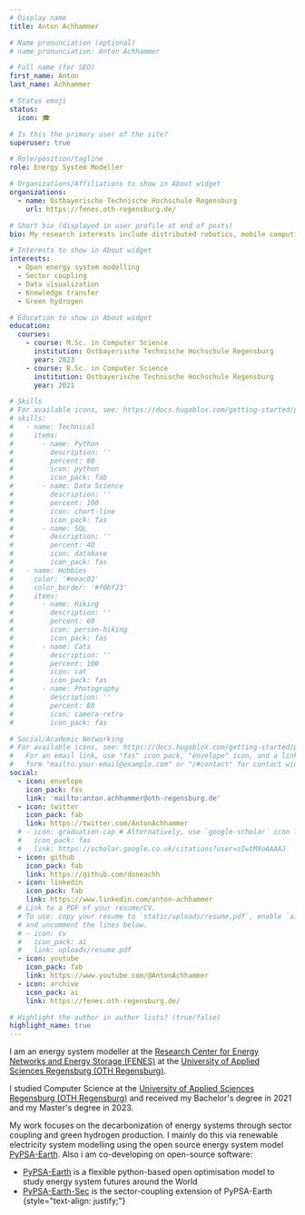 ```yaml
---
# Display name
title: Anton Achhammer

# Name pronunciation (optional)
# name_pronunciation: Anton Achhammer

# Full name (for SEO)
first_name: Anton
last_name: Achhammer

# Status emoji
status:
  icon: 🎓

# Is this the primary user of the site?
superuser: true

# Role/position/tagline
role: Energy System Modeller

# Organizations/Affiliations to show in About widget
organizations:
  - name: Ostbayerische Technische Hochschule Regensburg
    url: https://fenes.oth-regensburg.de/

# Short bio (displayed in user profile at end of posts)
bio: My research interests include distributed robotics, mobile computing and programmable matter.

# Interests to show in About widget
interests:
  - Open energy system modelling
  - Sector coupling
  - Data visualization
  - Knowledge transfer
  - Green hydrogen

# Education to show in About widget
education:
  courses:
    - course: M.Sc. in Computer Science
      institution: Ostbayerische Technische Hochschule Regensburg
      year: 2023
    - course: B.Sc. in Computer Science
      institution: Ostbayerische Technische Hochschule Regensburg
      year: 2021

# Skills
# For available icons, see: https://docs.hugoblox.com/getting-started/page-builder/#icons
# skills:
#   - name: Technical
#     items:
#       - name: Python
#         description: ''
#         percent: 80
#         icon: python
#         icon_pack: fab
#       - name: Data Science
#         description: ''
#         percent: 100
#         icon: chart-line
#         icon_pack: fas
#       - name: SQL
#         description: ''
#         percent: 40
#         icon: database
#         icon_pack: fas
#   - name: Hobbies
#     color: '#eeac02'
#     color_border: '#f0bf23'
#     items:
#       - name: Hiking
#         description: ''
#         percent: 60
#         icon: person-hiking
#         icon_pack: fas
#       - name: Cats
#         description: ''
#         percent: 100
#         icon: cat
#         icon_pack: fas
#       - name: Photography
#         description: ''
#         percent: 80
#         icon: camera-retro
#         icon_pack: fas

# Social/Academic Networking
# For available icons, see: https://docs.hugoblox.com/getting-started/page-builder/#icons
#   For an email link, use "fas" icon pack, "envelope" icon, and a link in the
#   form "mailto:your-email@example.com" or "/#contact" for contact widget.
social:
  - icon: envelope
    icon_pack: fas
    link: 'mailto:anton.achhammer@oth-regensburg.de'
  - icon: twitter
    icon_pack: fab
    link: https://twitter.com/AntonAchhammer
  # - icon: graduation-cap # Alternatively, use `google-scholar` icon from `ai` icon pack
  #   icon_pack: fas
  #   link: https://scholar.google.co.uk/citations?user=sIwtMXoAAAAJ
  - icon: github
    icon_pack: fab
    link: https://github.com/doneachh
  - icon: linkedin
    icon_pack: fab
    link: https://www.linkedin.com/anton-achhammer
  # Link to a PDF of your resume/CV.
  # To use: copy your resume to `static/uploads/resume.pdf`, enable `ai` icons in `params.yaml`,
  # and uncomment the lines below.
  # - icon: cv
  #   icon_pack: ai
  #   link: uploads/resume.pdf
  - icon: youtube
    icon_pack: fab
    link: https://www.youtube.com/@AntonAchhammer
  - icon: archive
    icon_pack: ai
    link: https://fenes.oth-regensburg.de/

# Highlight the author in author lists? (true/false)
highlight_name: true
---
```


I am an energy system modeller at the [Research Center for Energy Networks and Energy Storage (FENES)](https://fenes.oth-regensburg.de/) at the [University of Applied Sciences Regensburg (OTH Regensburg)](https://www.oth-regensburg.de/).

I studied Computer Science at the [University of Applied Sciences Regensburg (OTH Regensburg)](https://www.oth-regensburg.de/) and received my Bachelor's degree in 2021 and my Master's degree in 2023. 

My work focuses on the decarbonization of energy systems through sector coupling and green hydrogen production. I mainly do this via renewable electricity system modelling using the open source energy system model [PyPSA-Earth](https://github.com/pypsa-meets-earth/pypsa-earth).
Also i am co-developing on open-source software:
- [PyPSA-Earth](https://github.com/pypsa-meets-earth/pypsa-earth) is a flexible python-based open optimisation model to study energy system futures around the World
- [PyPSA-Earth-Sec](https://github.com/pypsa-meets-earth/pypsa-earth-sec) is the sector-coupling extension of PyPSA-Earth
{style="text-align: justify;"}